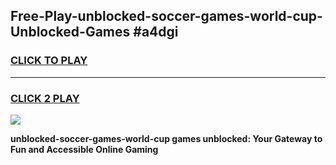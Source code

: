 
## Free-Play-unblocked-soccer-games-world-cup-Unblocked-Games #a4dgi
<h3>
<a href="https://news.freeplayer.one?title=unblocked-soccer-games-world-cup&ref=8M">CLICK TO PLAY</a></h3>
<hr>

<h3>
<a href="https://news.freeplayer.one?title=unblocked-soccer-games-world-cup&ref=8M">CLICK 2 PLAY</a>
  
</h3>

<a href="https://news.freeplayer.one?title=unblocked-soccer-games-world-cup&ref=8M"><img src="https://clearcache.store/games.png"></a>


**unblocked-soccer-games-world-cup games unblocked: Your Gateway to Fun and Accessible Online Gaming**
